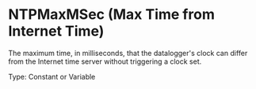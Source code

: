 # NTPMaxMSec (Max Time from Internet Time)

The maximum time, in milliseconds, that the datalogger's clock can differ from the Internet time server without triggering a clock set.

Type: Constant or Variable
